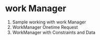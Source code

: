 # work Manager
1) Sample working with work Manager
2) WorkManager Onetime Request
3) WorkManager with Constraints and Data
